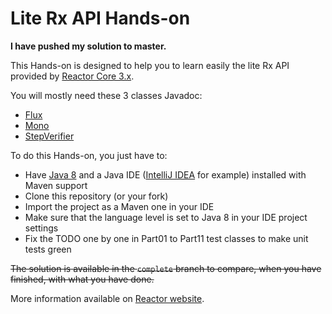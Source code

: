 # Lite Rx API Hands-on

**I have pushed my solution to master.**

This Hands-on is designed to help you to learn easily the lite Rx API provided by [Reactor Core 3.x](https://github.com/reactor/reactor-core/).

You will mostly need these 3 classes Javadoc:

 - [Flux](http://projectreactor.io/docs/core/release/api/reactor/core/publisher/Flux.html)
 - [Mono](http://projectreactor.io/docs/core/release/api/reactor/core/publisher/Mono.html)
 - [StepVerifier](http://projectreactor.io/docs/test/release/api/reactor/test/StepVerifier.html)
 
To do this Hands-on, you just have to:

 - Have [Java 8](http://www.oracle.com/technetwork/java/javase/downloads/jdk8-downloads-2133151.html) and a Java IDE ([IntelliJ IDEA](https://www.jetbrains.com/idea/) for example) installed with Maven support
 - Clone this repository (or your fork)
 - Import the project as a Maven one in your IDE
 - Make sure that the language level is set to Java 8 in your IDE project settings
 - Fix the TODO one by one in Part01 to Part11 test classes to make unit tests green

~~The solution is available in the `complete` branch to compare, when you have finished, with what you have done.~~
 
More information available on [Reactor website](http://projectreactor.io).
